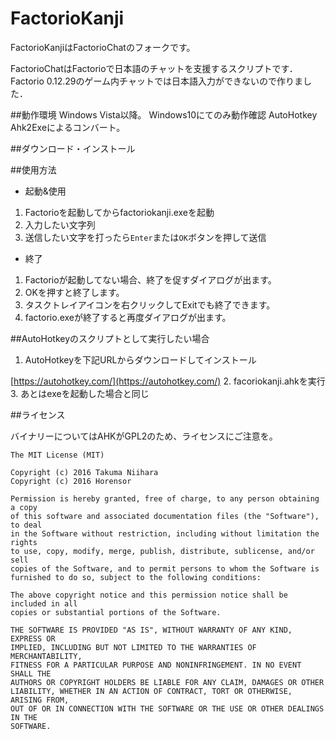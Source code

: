 # FactorioKanji
FactorioKanjiはFactorioChatのフォークです。

FactorioChatはFactorioで日本語のチャットを支援するスクリプトです．
Factorio 0.12.29のゲーム内チャットでは日本語入力ができないので作りました．

##動作環境
Windows Vista以降。
Windows10にてのみ動作確認
AutoHotkey Ahk2Exeによるコンバート。

##ダウンロード・インストール



##使用方法
 - 起動&使用
  1. Factorioを起動してからfactoriokanji.exeを起動
  2. 入力したい文字列
  3. 送信したい文字を打ったら`Enter`または`OK`ボタンを押して送信

 - 終了
  1. Factorioが起動してない場合、終了を促すダイアログが出ます。
  2. OKを押すと終了します。
  3. タスクトレイアイコンを右クリックしてExitでも終了できます。
  4. factorio.exeが終了すると再度ダイアログが出ます。
  

##AutoHotkeyのスクリプトとして実行したい場合

 1. AutoHotkeyを下記URLからダウンロードしてインストール

   [https://autohotkey.com/](https://autohotkey.com/)
 2. facoriokanji.ahkを実行
 3. あとはexeを起動した場合と同じ

##ライセンス

バイナリーについてはAHKがGPL2のため、ライセンスにご注意を。
```
The MIT License (MIT)

Copyright (c) 2016 Takuma Niihara
Copyright (c) 2016 Horensor

Permission is hereby granted, free of charge, to any person obtaining a copy
of this software and associated documentation files (the "Software"), to deal
in the Software without restriction, including without limitation the rights
to use, copy, modify, merge, publish, distribute, sublicense, and/or sell
copies of the Software, and to permit persons to whom the Software is
furnished to do so, subject to the following conditions:

The above copyright notice and this permission notice shall be included in all
copies or substantial portions of the Software.

THE SOFTWARE IS PROVIDED "AS IS", WITHOUT WARRANTY OF ANY KIND, EXPRESS OR
IMPLIED, INCLUDING BUT NOT LIMITED TO THE WARRANTIES OF MERCHANTABILITY,
FITNESS FOR A PARTICULAR PURPOSE AND NONINFRINGEMENT. IN NO EVENT SHALL THE
AUTHORS OR COPYRIGHT HOLDERS BE LIABLE FOR ANY CLAIM, DAMAGES OR OTHER
LIABILITY, WHETHER IN AN ACTION OF CONTRACT, TORT OR OTHERWISE, ARISING FROM,
OUT OF OR IN CONNECTION WITH THE SOFTWARE OR THE USE OR OTHER DEALINGS IN THE
SOFTWARE.
```
